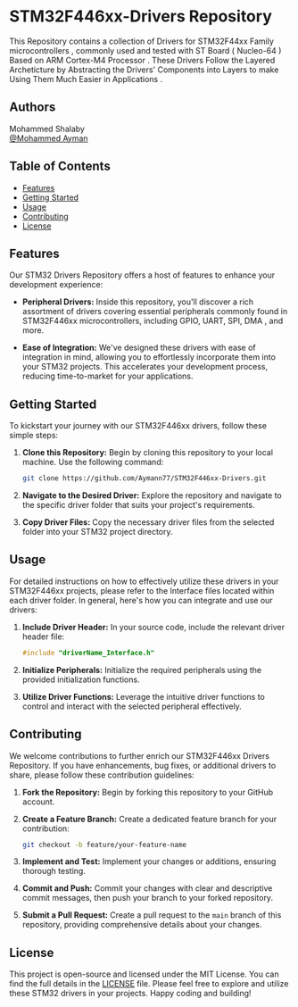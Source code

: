 # STM32F446xx-Drivers Repository

This Repository contains a collection of Drivers for STM32F44xx Family microcontrollers , commonly used and tested with ST Board ( Nucleo-64 ) Based on ARM Cortex-M4 Processor . These Drivers Follow the Layered Archeticture by Abstracting the Drivers' Components into Layers to make Using Them Much Easier in Applications .

## Authors

Mohammed Shalaby  
[@Mohammed Ayman](https://www.linkedin.com/in/mohameddayman/)

## Table of Contents

- [Features](#features)
- [Getting Started](#getting-started)
- [Usage](#usage)
- [Contributing](#contributing)
- [License](#license)

## Features

Our STM32 Drivers Repository offers a host of features to enhance your development experience:

- **Peripheral Drivers:** Inside this repository, you'll discover a rich assortment of drivers covering essential peripherals commonly found in STM32F446xx microcontrollers, including GPIO, UART, SPI, DMA , and more.

- **Ease of Integration:** We've designed these drivers with ease of integration in mind, allowing you to effortlessly incorporate them into your STM32 projects. This accelerates your development process, reducing time-to-market for your applications.

## Getting Started

To kickstart your journey with our STM32F446xx drivers, follow these simple steps:

1. **Clone this Repository:** Begin by cloning this repository to your local machine. Use the following command:

   ```bash
   git clone https://github.com/Aymann77/STM32F446xx-Drivers.git
   ```

2. **Navigate to the Desired Driver:** Explore the repository and navigate to the specific driver folder that suits your project's requirements.

3. **Copy Driver Files:** Copy the necessary driver files from the selected folder into your STM32 project directory.

## Usage

For detailed instructions on how to effectively utilize these drivers in your STM32F446xx projects, please refer to the Interface files located within each driver folder. In general, here's how you can integrate and use our drivers:

1. **Include Driver Header:** In your source code, include the relevant driver header file:

   ```c
   #include "driverName_Interface.h"
   ```

2. **Initialize Peripherals:** Initialize the required peripherals using the provided initialization functions.

3. **Utilize Driver Functions:** Leverage the intuitive driver functions to control and interact with the selected peripheral effectively.

## Contributing

We welcome contributions to further enrich our STM32F446xx Drivers Repository. If you have enhancements, bug fixes, or additional drivers to share, please follow these contribution guidelines:

1. **Fork the Repository:** Begin by forking this repository to your GitHub account.

2. **Create a Feature Branch:** Create a dedicated feature branch for your contribution:

   ```bash
   git checkout -b feature/your-feature-name
   ```

3. **Implement and Test:** Implement your changes or additions, ensuring thorough testing.

4. **Commit and Push:** Commit your changes with clear and descriptive commit messages, then push your branch to your forked repository.

5. **Submit a Pull Request:** Create a pull request to the `main` branch of this repository, providing comprehensive details about your changes.

## License

This project is open-source and licensed under the MIT License. You can find the full details in the [LICENSE](LICENSE) file. Please feel free to explore and utilize these STM32 drivers in your projects. Happy coding and building!
